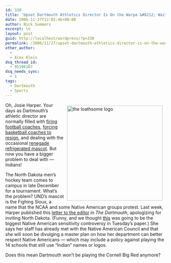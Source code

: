 ```yaml
---
id: 330
title: 'Upset Dartmouth Athletics Director Is On the Warpa &#8212; Wait, Bad Idea'
date: 2006-11-27T12:02:46+00:00
author: Nick Summers
excerpt: \n
layout: post
guid: http://localhost/wordpress/?p=330
permalink: /2006/11/27/upset-dartmouth-athletics-director-is-on-the-warpa-wait-bad-idea/
other_author:
  - 
  - Alex Klein
dsq_thread_id:
  - 95106167
dsq_needs_sync:
  - 1
tags:
  - Dartmouth
  - Sports
---
```

<img width="300" vspace="10" hspace="10" height="298" border="0" align="right" title="the loathsome logo" alt="the loathsome logo" src="http://www.ivygateblog.com/wp-content/uploads/2006/11/fightingsioux.jpg" />Oh, Josie Harper. Your days as Dartmouth&#8217;s athletic director are normally filled with [firing football coaches](http://www.thedartmouth.com/article.php?aid=2005010403010), [forcing basketball coaches to resign](http://www.thedartmouth.com/article.php?aid=2004021801010), and dealing with the occasional [renegade refrigerated mascot](http://www.playboy.com/on-campus/mascot/keggy/). But now you have a bigger problem to deal with &#8212; Indians!

The North Dakota men&#8217;s hockey team comes to campus in late December for a tournament. What&#8217;s the problem? UND&#8217;s mascot is the Fighing Sioux, a name that the NCAA and some Native American groups protest. Last week, Harper published this [letter to the editor](http://www.thedartmouth.com/article.php?aid=2006112102030) in _The Dartmouth_, apologizing for inviting North Dakota. (Funny, and we thought [this](http://www.thedartmouth.com/article.php?aid=2006112101060) was going to be the biggest Native American sensitivity controversy in Tuesday&#8217;s paper.) She says her staff has already met with the Native American Council and that she will soon be divulging a master plan on how her department can better respect Native Americans &#8212; which may include a policy against playing the 14 schools that still use &#8220;Indian&#8221; names or logos.

Does this mean Dartmouth won&#8217;t be playing the Cornell Big Red anymore?